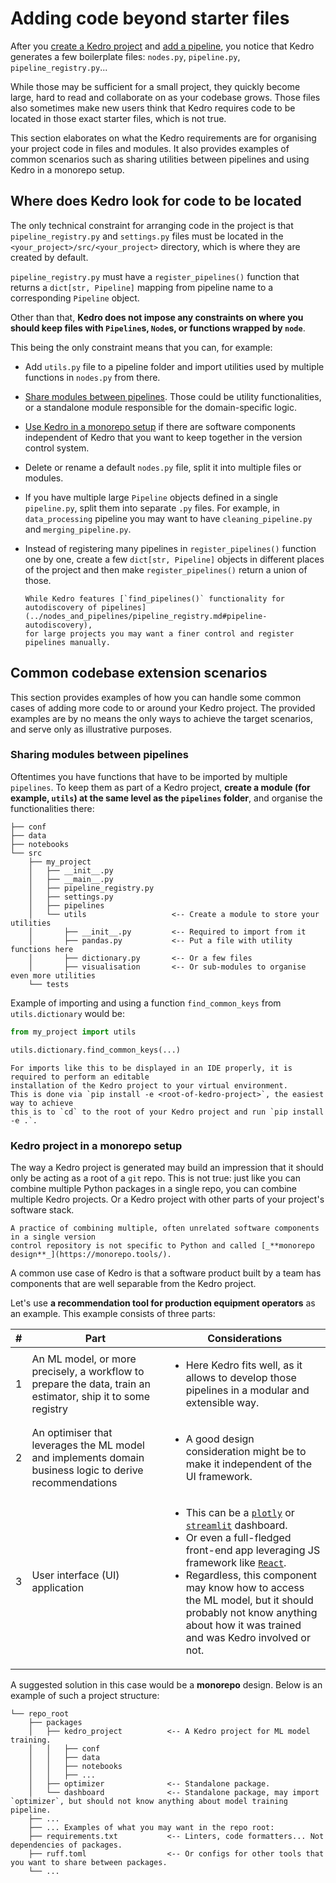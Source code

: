 # Adding code beyond starter files

After you [create a Kedro project](../get_started/new_project.md) and
[add a pipeline](../tutorial/create_a_pipeline.md), you notice that Kedro generates a
few boilerplate files: `nodes.py`, `pipeline.py`, `pipeline_registry.py`...

While those may be sufficient for a small project, they quickly become large, hard to
read and collaborate on as your codebase grows.
Those files also sometimes make new users think that Kedro requires code
to be located in those exact starter files, which is not true.

This section elaborates on what the Kedro requirements are for organising your project code
in files and modules.
It also provides examples of common scenarios such as sharing utilities between
pipelines and using Kedro in a monorepo setup.

## Where does Kedro look for code to be located

The only technical constraint for arranging code in the project is that `pipeline_registry.py`
and `settings.py` files must be located in the `<your_project>/src/<your_project>` directory, which is where
they are created by default.

`pipeline_registry.py` must have a `register_pipelines()` function that returns a `dict[str, Pipeline]`
mapping from pipeline name to a corresponding `Pipeline` object.

Other than that, **Kedro does not impose any constraints on where you should keep files with
`Pipeline`s, `Node`s, or functions wrapped by `node`**.

This being the only constraint means that you can, for example:
* Add `utils.py` file to a pipeline folder and import utilities used by multiple
  functions in `nodes.py` from there.
* [Share modules between pipelines](#sharing-modules-between-pipelines).
  Those could be utility functionalities, or a standalone module responsible for
  the domain-specific logic.
* [Use Kedro in a monorepo setup](#kedro-project-in-a-monorepo-setup) if there are
  software components independent of Kedro that you want to keep together in the version control system.
* Delete or rename a default `nodes.py` file, split it into multiple files or modules.
* If you have multiple large `Pipeline` objects defined in a single `pipeline.py`,
  split them into separate `.py` files. For example, in `data_processing` pipeline
  you may want to have `cleaning_pipeline.py` and `merging_pipeline.py`.
* Instead of registering many pipelines in `register_pipelines()` function one by one,
  create a few `dict[str, Pipeline]` objects in different places of the project
  and then make `register_pipelines()` return a union of those.

  ```{note}
  While Kedro features [`find_pipelines()` functionality for autodiscovery of pipelines](../nodes_and_pipelines/pipeline_registry.md#pipeline-autodiscovery),
  for large projects you may want a finer control and register pipelines manually.
  ```

## Common codebase extension scenarios

This section provides examples of how you can handle some common cases of adding more
code to or around your Kedro project.
The provided examples are by no means the only ways to achieve the target scenarios,
and serve only as illustrative purposes.

### Sharing modules between pipelines

Oftentimes you have functions that have to be imported by multiple `pipelines`.
To keep them as part of a Kedro project, **create a module (for example, `utils`) at the same
level as the `pipelines` folder**, and organise the functionalities there:

```text
├── conf
├── data
├── notebooks
└── src
    ├── my_project
    │   ├── __init__.py
    │   ├── __main__.py
    │   ├── pipeline_registry.py
    │   ├── settings.py
    │   ├── pipelines
    │   └── utils                   <-- Create a module to store your utilities
    │       ├── __init__.py         <-- Required to import from it
    │       ├── pandas.py           <-- Put a file with utility functions here
    │       ├── dictionary.py       <-- Or a few files
    │       ├── visualisation       <-- Or sub-modules to organise even more utilities
    └── tests
```

Example of importing and using a function `find_common_keys` from `utils.dictionary` would be:

```python
from my_project import utils

utils.dictionary.find_common_keys(...)
```

```{note}
For imports like this to be displayed in an IDE properly, it is required to perform an editable
installation of the Kedro project to your virtual environment.
This is done via `pip install -e <root-of-kedro-project>`, the easiest way to achieve
this is to `cd` to the root of your Kedro project and run `pip install -e .`.
```

### Kedro project in a monorepo setup

The way a Kedro project is generated may build an impression that it should
only be acting as a root of a `git` repo. This is not true: just like you can combine
multiple Python packages in a single repo, you can combine multiple Kedro projects.
Or a Kedro project with other parts of your project's software stack.

```{note}
A practice of combining multiple, often unrelated software components in a single version
control repository is not specific to Python and called [_**monorepo design**_](https://monorepo.tools/).
```

A common use case of Kedro is that a software product built by a team has components that
are well separable from the Kedro project.

Let's use **a recommendation tool for production equipment operators** as an example.
This example consists of three parts:

| **#** | **Part**                                                                                                     | **Considerations**                                                                                                                                                                                                                                                                                                                                                                                               |
|-------|--------------------------------------------------------------------------------------------------------------|------------------------------------------------------------------------------------------------------------------------------------------------------------------------------------------------------------------------------------------------------------------------------------------------------------------------------------------------------------------------------------------------------------------|
| 1     | An ML model, or more precisely, a workflow to prepare the data, train an estimator, ship it to some registry | <ul> <li>Here Kedro fits well, as it allows to develop those pipelines in a modular and extensible way.</li> </ul>                                                                                                                                                                                                                                                                                               |
| 2     | An optimiser that leverages the ML model and implements domain business logic to derive recommendations      | <ul> <li>A good design consideration might be to make it independent of the UI framework.</li> </ul>                                                                                                                                                                                                                                                                                                             |
| 3     | User interface (UI) application                                                                              | <ul> <li>This can be a [`plotly`](https://plotly.com/python/) or [`streamlit`](https://streamlit.io/) dashboard.</li> <li>Or even a full-fledged front-end app leveraging JS framework like [`React`](https://react.dev/).</li> <li>Regardless, this component may know how to access the ML model, but it should probably not know anything about how it was trained and was Kedro involved or not.</li> </ul>  |

A suggested solution in this case would be a **monorepo** design. Below is an example of such a project structure:

```text
└── repo_root
    ├── packages
    │   ├── kedro_project          <-- A Kedro project for ML model training.
    │   │   ├── conf
    │   │   ├── data
    │   │   ├── notebooks
    │   │   ├── ...
    │   ├── optimizer              <-- Standalone package.
    │   └── dashboard              <-- Standalone package, may import `optimizer`, but should not know anything about model training pipeline.
    ├── ...
    ├── ... Examples of what you may want in the repo root:
    ├── requirements.txt           <-- Linters, code formatters... Not dependencies of packages.
    ├── ruff.toml                  <-- Or configs for other tools that you want to share between packages.
    └── ...
```
